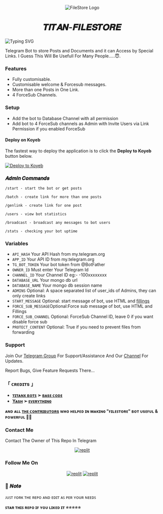 <p align="center">
  <img src="https://envs.sh/WeX.jpg" alt="FileStore Logo">
</p>
<h1 align="center">
  𝑻𝑰𝑻𝑨𝑵-𝑭𝑰𝑳𝑬𝑺𝑻𝑶𝑹𝑬
</h1>

![Typing SVG](https://readme-typing-svg.herokuapp.com/?lines=𝑾𝒆𝒍𝒄𝒐𝒎𝒆+𝑻𝒐+𝑻𝒊𝒕𝒂𝒏-𝑭𝒊𝒍𝒆𝑺𝒕𝒐𝒓𝒆!;𝑪𝒓𝒆𝒂𝒕𝒆𝒅+𝒃𝒚+𝒀𝒂𝒔𝒉!;𝑨+𝑺𝒊𝒎𝒑𝒍𝒆+𝒂𝒏𝒅+𝑷𝒐𝒘𝒆𝒓𝒇𝒖𝒍+𝑭𝒊𝒍𝒆𝑺𝒕𝒐𝒓𝒆𝑩𝒐𝒕!;𝑨+𝑩𝒐𝒕+𝒘𝒊𝒕𝒉+𝑭𝒐𝒖𝒓+𝑭𝒐𝒓𝒄𝒆𝑺𝒖𝒃+𝑪𝒉𝒂𝒏𝒏𝒆𝒍𝒔!;𝒘𝒊𝒕𝒉+𝑻𝒉𝒓𝒆𝒆+𝑱𝒐𝒊𝒏𝑪𝒉𝒂𝒏𝒏𝒆𝒍+𝑪𝒐𝒎𝒎𝒂𝒏𝒅!)
</p>


Telegram Bot to store Posts and Documents and it can Access by Special Links.
I Guess This Will Be Usefull For Many People.....😇. 

### Features
- Fully customisable.
- Customisable welcome & Forcesub messages.
- More than one Posts in One Link.
- 4 ForceSub Channels.

### Setup

- Add the bot to Database Channel with all permission
- Add bot to 4 ForceSub channels as Admin with Invite Users via Link Permission if you enabled ForceSub 

#### Deploy on Koyeb

The fastest way to deploy the application is to click the **Deploy to Koyeb** button below.


[![Deploy to Koyeb](https://www.koyeb.com/static/images/deploy/button.svg)](https://app.koyeb.com/deploy?type=git&repository=github.com/TitanXBots/FileStore&branch=koyeb&name=filesharingbot)


### 𝑨𝒅𝒎𝒊𝒏 𝑪𝒐𝒎𝒎𝒂𝒏𝒅𝒔

```
/start - start the bot or get posts

/batch - create link for more than one posts

/genlink - create link for one post

/users - view bot statistics

/broadcast - broadcast any messages to bot users

/stats - checking your bot uptime
```

### Variables

* `API_HASH` Your API Hash from my.telegram.org
* `APP_ID` Your API ID from my.telegram.org
* `TG_BOT_TOKEN` Your bot token from @BotFather
* `OWNER_ID` Must enter Your Telegram Id
* `CHANNEL_ID` Your Channel ID eg:- -100xxxxxxxx
* `DATABASE_URL` Your mongo db url
* `DATABASE_NAME` Your mongo db session name
* `ADMINS` Optional: A space separated list of user_ids of Admins, they can only create links
* `START_MESSAGE` Optional: start message of bot, use HTML and <a href='https://github.com/TitanXBots/FileStore/blob/koyeb/README.md#start_message'>fillings</a>
* `FORCE_SUB_MESSAGE`Optional:Force sub message of bot, use HTML and Fillings
* `FORCE_SUB_CHANNEL` Optional: ForceSub Channel ID, leave 0 if you want disable force sub
* `PROTECT_CONTENT` Optional: True if you need to prevent files from forwarding


### Support   
Join Our [Telegram Group](https://www.telegram.dog/TitanMattersSupport) For Support/Assistance And Our [Channel](https://www.telegram.dog/TitanXBots) For Updates.   
   
Report Bugs, Give Feature Requests There... 

<h3>「 ᴄʀᴇᴅɪᴛs 」
</h3>

- <b>[ᴛɪᴛᴀɴx ʙᴏᴛꜱ](https://t.me/TitanXBots)   ➣   [ʙᴀsᴇ ᴄᴏᴅᴇ](https://t.me/TitanXBots) </b>
- <b>[Yᴀsʜ](https://github.com/TitanXBots)   ➢   [ᴇᴠᴇʀʏᴛʜɪɴɢ](https://t.me/Pirates_Titans) </b>
 
<b>ᴀɴᴅ ᴀʟʟ [ᴛʜᴇ ᴄᴏɴᴛʀɪʙᴜᴛᴏʀs](https://telegram.me/TitanXBots) ᴡʜᴏ ʜᴇʟᴩᴇᴅ ɪɴ ᴍᴀᴋɪɴɢ "ꜰɪʟᴇꜱᴛᴏʀᴇ" ʙᴏᴛ ᴜsᴇꜰᴜʟ & ᴩᴏᴡᴇʀꜰᴜʟ 🖤🤍 </b>

### Contact Me

Contact The Owner of This Repo In Telegram

<p align="center">
<a href="https://telegram.me/TitanContactBot"><img alt="replit" src="https://img.shields.io/badge/-Telegram-blue?style=for-the-badge&logo=telegram&logoColor=white"/></a>

### Follow Me On

</p>
<p align="center">
<a href="https://telegram.me/TitanXBots"><img alt="replit" src="https://img.shields.io/badge/-Telegram-blue?style=for-the-badge&logo=telegram&logoColor=white"/></a>
<a href="https://www.youtube.com/@TitanTechMatters"><img alt="replit" src="https://img.shields.io/badge/-youtube-red?style=for-the-badge&logo=youtube&logoColor=white"/></a>
</p>

### 📌 𝑵𝒐𝒕𝒆

ᴊᴜꜱᴛ ꜰᴏʀᴋ ᴛʜᴇ ʀᴇᴘᴏ ᴀɴᴅ ᴇᴅɪᴛ ᴀꜱ ᴘᴇʀ ʏᴏᴜʀ ɴᴇᴇᴅꜱ

   **ꜱᴛᴀʀ ᴛʜɪꜱ ʀᴇᴘᴏ ɪꜰ ʏᴏᴜ ʟɪᴋᴇᴅ ɪᴛ ⭐⭐⭐⭐⭐**
